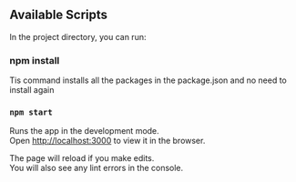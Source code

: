 
## Available Scripts

In the project directory, you can run:

### npm install

Tis command installs all the packages in the package.json and no need to install again

### `npm start`

Runs the app in the development mode.<br />
Open [http://localhost:3000](http://localhost:3000) to view it in the browser.

The page will reload if you make edits.<br />
You will also see any lint errors in the console.


